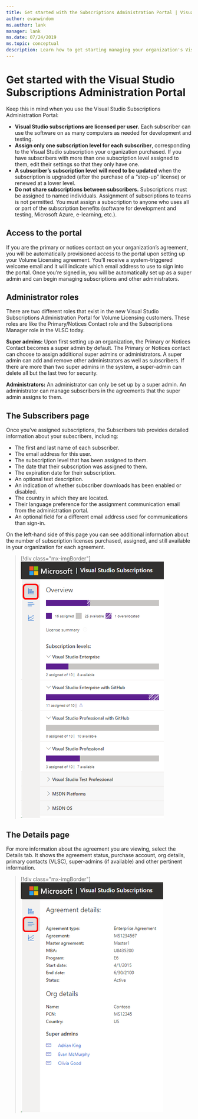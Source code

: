 ```yaml
---
title: Get started with the Subscriptions Administration Portal | Visual Studio Marketplace
author: evanwindom
ms.author: lank
manager: lank
ms.date: 07/24/2019
ms.topic: conceptual
description: Learn how to get starting managing your organization's Visual Studio subscriptions with the Subscriptions Administration Portal.
---
```


# Get started with the Visual Studio Subscriptions Administration Portal
Keep this in mind when you use the Visual Studio Subscriptions Administration Portal:
- **Visual Studio subscriptions are licensed per user.** Each subscriber can use the software on as many computers as needed for development and testing.
- **Assign only one subscription level for each subscriber**, corresponding to the Visual Studio subscription your organization purchased. If you have subscribers with more than one subscription level assigned to them, edit their settings so that they only have one.
- **A subscriber’s subscription level will need to be updated** when the subscription is upgraded (after the purchase of a “step-up” license) or renewed at a lower level.
- **Do not share subscriptions between subscribers.** Subscriptions must be assigned to named individuals.  Assignment of subscriptions to teams is not permitted.  You must assign a subscription to anyone who uses all or part of the subscription benefits (software for development and testing, Microsoft Azure, e-learning, etc.).

## Access to the portal
If you are the primary or notices contact on your organization’s agreement, you will be automatically provisioned access to the portal upon setting up your Volume Licensing agreement. You’ll receive a system-triggered welcome email and it will indicate which email address to use to sign into the portal. Once you’re signed in, you will be automatically set up as a super admin and can begin managing subscriptions and other administrators. 

## Administrator roles
There are two different roles that exist in the new Visual Studio Subscriptions Administration Portal for Volume Licensing customers. These roles are like the Primary/Notices Contact role and the Subscriptions Manager role in the VLSC today.

**Super admins:** Upon first setting up an organization, the Primary or Notices Contact becomes a super admin by default. The Primary or Notices contact can choose to assign additional super admins or administrators. A super admin can add and remove other administrators as well as subscribers. If there are more than two super admins in the system, a super-admin can delete all but the last two for security.

**Administrators:** An administrator can only be set up by a super admin. An administrator can manage subscribers in the agreements that the super admin assigns to them.

## The Subscribers page
Once you’ve assigned subscriptions, the Subscribers tab provides detailed information about your subscribers, including:
- The first and last name of each subscriber.
- The email address for this user.
- The subscription level that has been assigned to them.
- The date that their subscription was assigned to them.
- The expiration date for their subscription.
- An optional text description.
- An indication of whether subscriber downloads has been enabled or disabled.
- The country in which they are located.
- Their language preference for the assignment communication email from the administration portal.
- An optional field for a different email address used for communications than sign-in.

On the left-hand side of this page you can see additional information about the number of subscription licenses purchased, assigned, and still available in your organization for each agreement.
> [!div class="mx-imgBorder"]
> ![Visual Studio Subscriptions Admin Portal Subscribers Page](_img/using-admin-portal/subscribers-page.png)

## The Details page
For more information about the agreement you are viewing, select the Details tab. It shows the agreement status, purchase account, org details, primary contacts (VLSC), super-admins (if available) and other pertinent information.
> [!div class="mx-imgBorder"]
> ![Visual Studio Subscriptions Admin Portal Details Page](_img/using-admin-portal/details-page.png)

